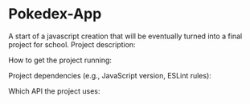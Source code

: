 # Pokedex-App
A start of a javascript creation that will be eventually turned into a final project for school.
Project description:



How to get the project running:



Project dependencies (e.g., JavaScript version, ESLint rules):



Which API the project uses:
